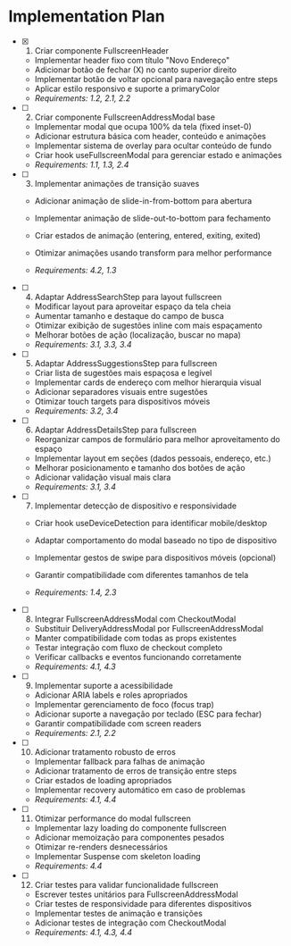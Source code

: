 # Implementation Plan

- [x] 1. Criar componente FullscreenHeader


  - Implementar header fixo com título "Novo Endereço"
  - Adicionar botão de fechar (X) no canto superior direito
  - Implementar botão de voltar opcional para navegação entre steps
  - Aplicar estilo responsivo e suporte a primaryColor
  - _Requirements: 1.2, 2.1, 2.2_



- [ ] 2. Criar componente FullscreenAddressModal base
  - Implementar modal que ocupa 100% da tela (fixed inset-0)
  - Adicionar estrutura básica com header, conteúdo e animações
  - Implementar sistema de overlay para ocultar conteúdo de fundo
  - Criar hook useFullscreenModal para gerenciar estado e animações
  - _Requirements: 1.1, 1.3, 2.4_

- [ ] 3. Implementar animações de transição suaves
  - Adicionar animação de slide-in-from-bottom para abertura
  - Implementar animação de slide-out-to-bottom para fechamento
  - Criar estados de animação (entering, entered, exiting, exited)





  - Otimizar animações usando transform para melhor performance
  - _Requirements: 4.2, 1.3_

- [ ] 4. Adaptar AddressSearchStep para layout fullscreen
  - Modificar layout para aproveitar espaço da tela cheia
  - Aumentar tamanho e destaque do campo de busca
  - Otimizar exibição de sugestões inline com mais espaçamento
  - Melhorar botões de ação (localização, buscar no mapa)
  - _Requirements: 3.1, 3.3, 3.4_

- [ ] 5. Adaptar AddressSuggestionsStep para fullscreen
  - Criar lista de sugestões mais espaçosa e legível
  - Implementar cards de endereço com melhor hierarquia visual
  - Adicionar separadores visuais entre sugestões
  - Otimizar touch targets para dispositivos móveis
  - _Requirements: 3.2, 3.4_

- [ ] 6. Adaptar AddressDetailsStep para fullscreen
  - Reorganizar campos de formulário para melhor aproveitamento do espaço
  - Implementar layout em seções (dados pessoais, endereço, etc.)
  - Melhorar posicionamento e tamanho dos botões de ação
  - Adicionar validação visual mais clara
  - _Requirements: 3.1, 3.4_

- [ ] 7. Implementar detecção de dispositivo e responsividade
  - Criar hook useDeviceDetection para identificar mobile/desktop


  - Adaptar comportamento do modal baseado no tipo de dispositivo
  - Implementar gestos de swipe para dispositivos móveis (opcional)
  - Garantir compatibilidade com diferentes tamanhos de tela
  - _Requirements: 1.4, 2.3_

- [ ] 8. Integrar FullscreenAddressModal com CheckoutModal
  - Substituir DeliveryAddressModal por FullscreenAddressModal
  - Manter compatibilidade com todas as props existentes
  - Testar integração com fluxo de checkout completo
  - Verificar callbacks e eventos funcionando corretamente
  - _Requirements: 4.1, 4.3_

- [ ] 9. Implementar suporte a acessibilidade
  - Adicionar ARIA labels e roles apropriados
  - Implementar gerenciamento de foco (focus trap)
  - Adicionar suporte a navegação por teclado (ESC para fechar)
  - Garantir compatibilidade com screen readers
  - _Requirements: 2.1, 2.2_

- [ ] 10. Adicionar tratamento robusto de erros
  - Implementar fallback para falhas de animação
  - Adicionar tratamento de erros de transição entre steps
  - Criar estados de loading apropriados
  - Implementar recovery automático em caso de problemas
  - _Requirements: 4.1, 4.4_

- [ ] 11. Otimizar performance do modal fullscreen
  - Implementar lazy loading do componente fullscreen
  - Adicionar memoização para componentes pesados
  - Otimizar re-renders desnecessários
  - Implementar Suspense com skeleton loading
  - _Requirements: 4.4_

- [ ] 12. Criar testes para validar funcionalidade fullscreen
  - Escrever testes unitários para FullscreenAddressModal
  - Criar testes de responsividade para diferentes dispositivos
  - Implementar testes de animação e transições
  - Adicionar testes de integração com CheckoutModal
  - _Requirements: 4.1, 4.3, 4.4_
